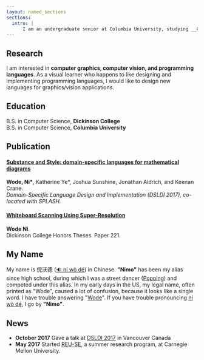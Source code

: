 ```yaml
---
layout: named_sections
sections:
  intro: |
      I am an undergraduate senior at Columbia University, studying __Computer Science__.
---
```


## Research

I am interested in __computer graphics, computer vision, and programming languages__. As a visual learner who happens to like designing and implementing programming languages, I would like to design new languages for graphics/vision applications.

## Education

B.S. in Computer Science, __Dickinson College__ <br>
B.S. in Computer Science, __Columbia University__ <br>

## Publication

#### [__Substance and Style: domain-specific languages for mathematical diagrams__](https://2017.splashcon.org/event/dsldi-2017-substance-and-style-domain-specific-languages-for-mathematical-diagrams)
__Wode, Ni*__, Katherine Ye*, Joshua Sunshine, Jonathan Aldrich, and Keenan Crane.<br>  _Domain-Specific Language Design and Implementation (DSLDI 2017),  co-located with SPLASH._

#### [__Whiteboard Scanning Using Super-Resolution__](http://scholar.dickinson.edu/student_honors/221/)
__Wode Ni__.<br> Dickinson College Honors Theses. Paper 221.

## My Name

My name is 倪沃德 ([:sound: ní wò dé](https://translate.google.com/translate_tts?ie=UTF-8&q=%E5%80%AA%E6%B2%83%E5%BE%B7&tl=zh-CN&total=1&idx=0&textlen=3&tk=240836.379729&client=t&prev=input)) in Chinese. __"Nimo"__ has been my alias since high school, during which I was a street dancer ([Popping](https://en.wikipedia.org/wiki/Popping)) and competed under this alias. In my early days in the US, my legal name, often printed as "Wode", caused a lot of confusion, because it looks like a single word. I have trouble answering "[Wode](https://translate.google.com/translate_tts?ie=UTF-8&q=wode&tl=en&total=1&idx=0&textlen=4&tk=872591.735002&client=t&prev=input)".
If you have trouble pronouncing [ní wò dé](https://translate.google.com/translate_tts?ie=UTF-8&q=%E5%80%AA%E6%B2%83%E5%BE%B7&tl=zh-CN&total=1&idx=0&textlen=3&tk=240836.379729&client=t&prev=input), I go by __"Nimo"__.

## News

- __October 2017__  Gave a talk at [DSLDI 2017](https://2017.splashcon.org/event/dsldi-2017-substance-and-style-domain-specific-languages-for-mathematical-diagrams) in Vancouver Canada
- __May 2017__  Started [REU-SE](http://isri.cmu.edu/education/reu-se/), a summer research program, at Carnegie Mellon University.
